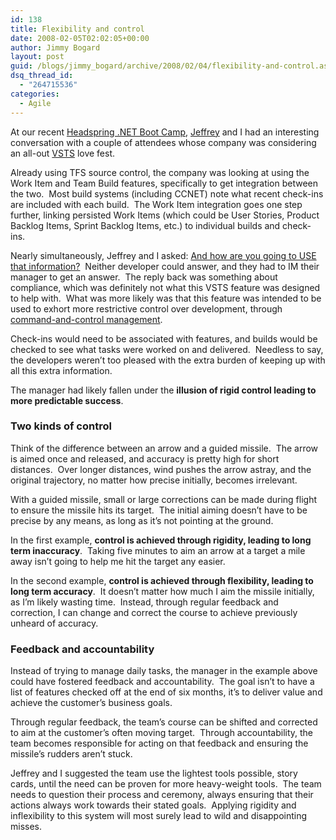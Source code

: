 ```yaml
---
id: 138
title: Flexibility and control
date: 2008-02-05T02:02:05+00:00
author: Jimmy Bogard
layout: post
guid: /blogs/jimmy_bogard/archive/2008/02/04/flexibility-and-control.aspx
dsq_thread_id:
  - "264715536"
categories:
  - Agile
---
```

At our recent [Headspring .NET Boot Camp](http://codebetter.com/blogs/jeffrey.palermo/archive/2008/02/02/first-headspring-net-boot-camp-wrap-up.aspx), [Jeffrey](http://codebetter.com/blogs/jeffrey.palermo/default.aspx) and I had an interesting conversation with a couple of attendees whose company was considering an all-out [VSTS](http://msdn2.microsoft.com/en-us/vsts2008/products/default.aspx) love fest.

Already using TFS source control, the company was looking at using the Work Item and Team Build features, specifically to get integration between the two.&nbsp; Most build systems (including CCNET) note what recent check-ins are included with each build.&nbsp; The Work Item integration goes one step further, linking persisted Work Items (which could be User Stories, Product Backlog Items, Sprint Backlog Items, etc.) to individual builds and check-ins.

Nearly simultaneously, Jeffrey and I asked: [And how are you going to USE that information?](http://processpeoplepods.blogspot.com/2007/09/and-how-are-you-going-to-use-that.html)&nbsp; Neither developer could answer, and they had to IM their manager to get an answer.&nbsp; The reply back was something about compliance, which was definitely not what this VSTS feature was designed to help with.&nbsp; What was more likely was that this feature was intended to be used to exhort more restrictive control over development, through [command-and-control management](http://www.joelonsoftware.com/items/2006/08/08.html).&nbsp; 

Check-ins would need to be associated with features, and builds would be checked to see what tasks were worked on and delivered.&nbsp; Needless to say, the developers weren&#8217;t too pleased with the extra burden of keeping up with all this extra information.

The manager had likely fallen under the **illusion of rigid control leading to more predictable success**.

### Two kinds of control

Think of the difference between an arrow and a guided missile.&nbsp; The arrow is aimed once and released, and accuracy is pretty high for short distances.&nbsp; Over longer distances, wind pushes the arrow astray, and the original trajectory, no matter how precise initially, becomes irrelevant.

With a guided missile, small or large corrections can be made during flight to ensure the missile hits its target.&nbsp; The initial aiming doesn&#8217;t have to be precise by any means, as long as it&#8217;s not pointing at the ground.

In the first example, **control is achieved through rigidity, leading to long term inaccuracy**.&nbsp; Taking five minutes to aim an arrow at a target a mile away isn&#8217;t going to help me hit the target any easier.

In the second example, **control is achieved through flexibility, leading to long term accuracy**.&nbsp; It doesn&#8217;t matter how much I aim the missile initially, as I&#8217;m likely wasting time.&nbsp; Instead, through regular feedback and correction, I can change and correct the course to achieve previously unheard of accuracy.

### Feedback and accountability

Instead of trying to manage daily tasks, the manager in the example above could have fostered feedback and accountability.&nbsp; The goal isn&#8217;t to have a list of features checked off at the end of six months, it&#8217;s to deliver value and achieve the customer&#8217;s business goals.

Through regular feedback, the team&#8217;s course can be shifted and corrected to aim at the customer&#8217;s often moving target.&nbsp; Through accountability, the team becomes responsible for acting on that feedback and ensuring the missile&#8217;s rudders aren&#8217;t stuck.

Jeffrey and I suggested the team use the lightest tools possible, story cards, until the need can be proven for more heavy-weight tools.&nbsp; The team needs to question their process and ceremony, always ensuring that their actions always work towards their stated goals.&nbsp; Applying rigidity and inflexibility to this system will most surely lead to wild and disappointing misses.